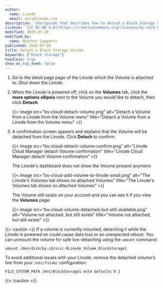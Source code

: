 ```yaml
---
author:
  name: Linode
  email: docs@linode.com
description: 'Shortguide that describes how to detach a Block Storage Volume from a Linode to prepare it to move to a different Linode.'
license: '[CC BY-ND 4.0](https://creativecommons.org/licenses/by-nd/4.0)'
modified: 2020-07-20
modified_by:
  name: Heather Zoppetti
published: 2020-07-20
title: Detach a Block Storage Volume
keywords: ["block storage"]
headless: true
show_on_rss_feed: false
---
```


1.  Go to the detail page page of the Linode which the Volume is attached to. Shut down the Linode.

1.  When the Linode is powered off, click on the **Volumes** tab, click the **more options ellipsis** next to the Volume you would like to detach, then click **Detach**.

    {{< image src="bs-cloud-detach-volume.png" alt="Detach a Volume from a Linode from the Volume menu" title="Detach a Volume from a Linode from the Volume menu" >}}

1.  A confirmation screen appears and explains that the Volume will be detached from the Linode. Click **Detach** to confirm:

    {{< image src="bs-cloud-detach-volume-confirm.png" alt="Linode Cloud Manager detach Volume confirmation" title="Linode Cloud Manager detach Volume confirmation" >}}

    The Linode's dashboard does not show the Volume present anymore:

    {{< image src="bs-cloud-add-volume-to-linode-small.png" alt="The Linode's Volumes tab shows no attached Volumes" title="The Linode's Volumes tab shows no attached Volumes" >}}

    The Volume still exists on your account and you can see it if you view the **Volumes** page:

    {{< image src="bs-cloud-volume-detached-but-still-available.png" alt="Volume not attached, but still exists" title="Volume not attached, but still exists" >}}

{{< caution >}}
If a volume is currently mounted, detaching it while the Linode is powered on could cause data loss or an unexpected reboot. You can unmount the volume for safe live-detaching using the `umount` command:

    umount /dev/disk/by-id/scsi-0Linode_Volume_BlockStorage1

To avoid additional issues with your Linode, remove the detached volume's line from your `/etc/fstab/` configuration:

`FILE_SYSTEM_PATH /mnt/BlockStorage1 ext4 defaults 0 2`

{{< /caution >}}
